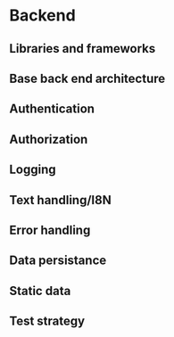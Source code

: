 # Backend
## Libraries and frameworks

##  Base back end architecture

## Authentication

## Authorization

## Logging

## Text handling/I8N

## Error handling

## Data persistance

## Static data

## Test strategy